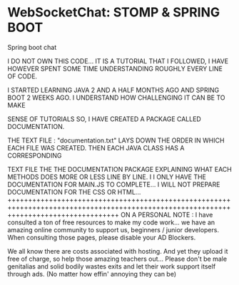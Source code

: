 # WebSocketChat: STOMP & SPRING BOOT
Spring boot chat

I DO NOT OWN THIS CODE... IT IS A TUTORIAL THAT I FOLLOWED, I HAVE HOWEVER SPENT SOME TIME UNDERSTANDING ROUGHLY EVERY LINE OF CODE.

I STARTED LEARNING JAVA 2 AND A HALF MONTHS AGO AND SPRING BOOT 2 WEEKS AGO. I UNDERSTAND HOW CHALLENGING IT CAN BE TO MAKE 

SENSE OF TUTORIALS SO, I HAVE CREATED A PACKAGE CALLED DOCUMENTATION. 

THE TEXT FILE : "documentation.txt" LAYS DOWN THE ORDER IN WHICH EACH FILE WAS CREATED. THEN EACH JAVA CLASS HAS A CORRESPONDING

TEXT FILE THE THE DOCUMENTATION PACKAGE EXPLAINING WHAT EACH METHODS DOES MORE OR LESS LINE BY LINE.
I
I ONLY HAVE THE DOCUMENTATION FOR MAIN.JS TO COMPLETE... I WILL NOT PREPARE DOCUMENTATION FOR THE CSS OR HTML... 
+++++++++++++++++++++++++++++++++++++++++++++++++++++++++++++++++++++++++++++++++++++++++++++++++++++++++++++++++++++++++++++++++++++++
ON A PERSONAL NOTE : I have consulted a ton of free resources to make my code work... we have an amazing online community to support 
us, beginners / junior developers. When consulting those pages, please disable your AD Blockers.

We all know there are costs associated with hosting. And yet they upload it free of charge, so help those amazing teachers out... 
Please don't be male genitalias and solid bodily wastes exits and let their work support itself through ads. 
(No matter how effin' annoying they can be)

